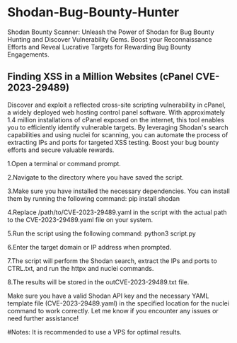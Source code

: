# Shodan-Bug-Bounty-Hunter
Shodan Bounty Scanner: Unleash the Power of Shodan for Bug Bounty Hunting and Discover Vulnerability Gems. Boost your Reconnaissance Efforts and Reveal Lucrative Targets for Rewarding Bug Bounty Engagements.


## Finding XSS in a Million Websites (cPanel CVE-2023-29489)

Discover and exploit a reflected cross-site scripting vulnerability in cPanel, a widely deployed web hosting control panel software. With approximately 1.4 million installations of cPanel exposed on the internet, this tool enables you to efficiently identify vulnerable targets. By leveraging Shodan's search capabilities and using nuclei for scanning, you can automate the process of extracting IPs and ports for targeted XSS testing. Boost your bug bounty efforts and secure valuable rewards.




1.Open a terminal or command prompt.

2.Navigate to the directory where you have saved the script.

3.Make sure you have installed the necessary dependencies. You can install them by running the following command:
pip install shodan

4.Replace /path/to/CVE-2023-29489.yaml in the script with the actual path to the CVE-2023-29489.yaml file on your system.

5.Run the script using the following command:
python3 script.py

6.Enter the target domain or IP address when prompted.

7.The script will perform the Shodan search, extract the IPs and ports to CTRL.txt, and run the httpx and nuclei commands.

8.The results will be stored in the outCVE-2023-29489.txt file.

Make sure you have a valid Shodan API key and the necessary YAML template file (CVE-2023-29489.yaml) in the specified location for the nuclei command to work correctly.
Let me know if you encounter any issues or need further assistance!


#Notes: 
It is recommended to use a VPS for optimal results.
